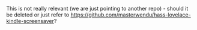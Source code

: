 This is not really relevant (we are just pointing to another repo) - should it be deleted or just refer to https://github.com/masterwendu/hass-lovelace-kindle-screensaver?